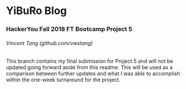 # YiBuRo Blog
### HackerYou Fall 2018 FT Bootcamp Project 5
###### Vincent Tang (github.com/vwstang)

This branch contains my final submission for Project 5 and will not be updated going forward aside from this readme.
This will be used as a comparison between further updates and what I was able to accomplish within the one-week turnaround for the project.
